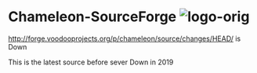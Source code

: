 # Chameleon-SourceForge ![logo-orig](https://github.com/user-attachments/assets/f275c5ca-5bb7-4716-a582-9f883e4d985b)


http://forge.voodooprojects.org/p/chameleon/source/changes/HEAD/ is Down

This is the latest source before sever Down in 2019
 
